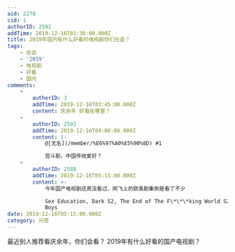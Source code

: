 ```yaml
---
aid: 2278
cid: 1
authorID: 2592
addTime: 2019-12-16T03:30:00.000Z
title: 2019年国内有什么好看的电视剧你们在追？
tags:
    - 在追
    - '2019'
    - 电视剧
    - 好看
    - 国内
comments:
    -
        authorID: 3
        addTime: 2019-12-16T03:45:00.000Z
        content: 庆余年 好看在哪里？
    -
        authorID: 2592
        addTime: 2019-12-16T04:00:00.000Z
        content: |-
            @[无名](/member/%E6%97%A0%E5%90%8D) #1

            宫斗剧，中国传统爱好？
    -
        authorID: 2588
        addTime: 2019-12-16T05:15:00.000Z
        content: >-
            今年国产电视剧还真没看过，网飞上的欧美剧集倒是看了不少  

            Sex Education, Dark S2, The End of The F\*\*\*king World S2, The
            Boys
date: 2019-12-16T05:15:00.000Z
category: 问答
---
```


最近别人推荐看庆余年，你们会看？ 2019年有什么好看的国产电视剧？
